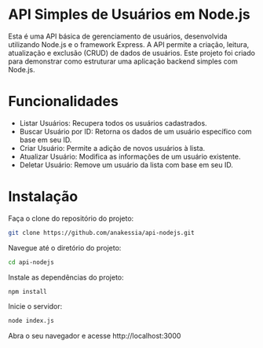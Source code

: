 # API Simples de Usuários em Node.js
<p>Esta é uma API básica de gerenciamento de usuários, desenvolvida utilizando Node.js e o framework Express.
A API permite a criação, leitura, atualização e exclusão (CRUD) de dados de usuários.
Este projeto foi criado para demonstrar como estruturar uma aplicação backend simples com Node.js.</p>

# Funcionalidades
- Listar Usuários: Recupera todos os usuários cadastrados.
- Buscar Usuário por ID: Retorna os dados de um usuário específico com base em seu ID.
- Criar Usuário: Permite a adição de novos usuários à lista.
- Atualizar Usuário: Modifica as informações de um usuário existente.
- Deletar Usuário: Remove um usuário da lista com base em seu ID.

# Instalação
  Faça o clone do repositório do projeto:
```sh
git clone https://github.com/anakessia/api-nodejs.git
```

Navegue até o diretório do projeto:
```sh
cd api-nodejs
```

Instale as dependências do projeto:
```sh
npm install
```
Inicie o servidor:
```sh
node index.js
```

Abra o seu navegador e acesse http://localhost:3000
